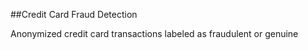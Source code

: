 ##Credit Card Fraud Detection

Anonymized credit card transactions labeled as fraudulent or genuine
